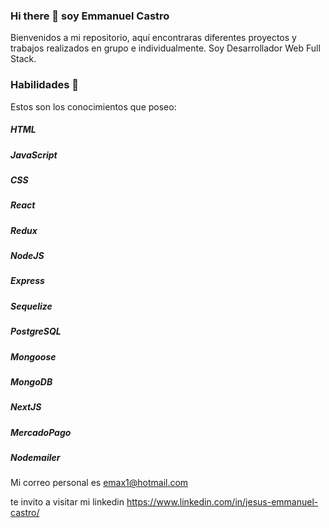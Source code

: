 ### Hi there 👋 soy Emmanuel Castro


Bienvenidos a mi repositorio, aquí encontraras  diferentes proyectos y trabajos realizados en grupo e individualmente. Soy Desarrollador Web Full Stack. 


### Habilidades 💪
Estos son los conocimientos que poseo:

##### HTML
##### JavaScript
##### CSS
##### React
##### Redux
##### NodeJS
##### Express
##### Sequelize
##### PostgreSQL
##### Mongoose
##### MongoDB
##### NextJS
##### MercadoPago
##### Nodemailer


Mi correo personal es emax1@hotmail.com

te invito a visitar mi linkedin https://www.linkedin.com/in/jesus-emmanuel-castro/

<!--
**Shoretick/Shoretick** is a ✨ _special_ ✨ repository because its `README.md` (this file) appears on your GitHub profile.

Here are some ideas to get you started:

- 🔭 I’m currently working on ...
- 🌱 I’m currently learning ...
- 👯 I’m looking to collaborate on ...
- 🤔 I’m looking for help with ...
- 💬 Ask me about ...
- 📫 How to reach me: ...
- 😄 Pronouns: ...
- ⚡ Fun fact: ...
-->
